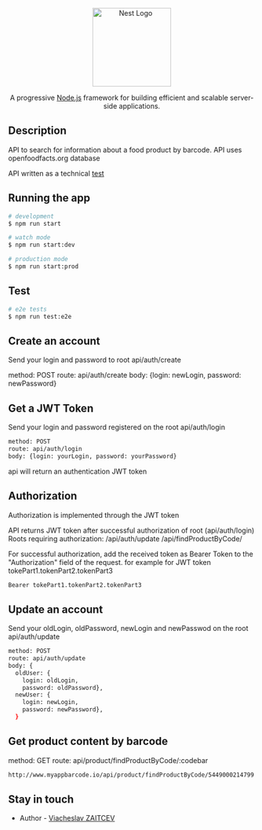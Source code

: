 <p align="center">
  <a href="http://nestjs.com/" target="blank"><img src="https://nestjs.com/img/logo_text.svg" width="160" alt="Nest Logo" /></a>
</p>

[circleci-image]: https://img.shields.io/circleci/build/github/nestjs/nest/master?token=abc123def456
[circleci-url]: https://circleci.com/gh/nestjs/nest

  <p align="center">A progressive <a href="http://nodejs.org" target="_blank">Node.js</a> framework for building efficient and scalable server-side applications.</p>
    <p align="center">

  <!--[![Backers on Open Collective](https://opencollective.com/nest/backers/badge.svg)](https://opencollective.com/nest#backer)
  [![Sponsors on Open Collective](https://opencollective.com/nest/sponsors/badge.svg)](https://opencollective.com/nest#sponsor)-->

## Description

API to search for information about a food product by barcode.
API uses openfoodfacts.org database

API written as a technical [test](https://github.com/InnovOrder/software-technical-tests)


## Running the app

```bash
# development
$ npm run start

# watch mode
$ npm run start:dev

# production mode
$ npm run start:prod
```

## Test

```bash
# e2e tests
$ npm run test:e2e
```
  
## Create an account

Send your login and password to root api/auth/create 

method: POST
route: api/auth/create
body: {login: newLogin, password: newPassword}

## Get a JWT Token

Send your login and password registered on the root api/auth/login

```bash
method: POST
route: api/auth/login
body: {login: yourLogin, password: yourPassword}
```
api will return an authentication JWT token 

## Authorization

Authorization is implemented through the JWT token

API returns JWT token after successful authorization of root (api/auth/login)
Roots requiring authorization:
/api/auth/update
/api/findProductByCode/

For successful authorization, add the received token as Bearer Token to the "Authorization" field of the request.
for example for JWT token tokePart1.tokenPart2.tokenPart3

```bash
Bearer tokePart1.tokenPart2.tokenPart3
```

## Update an account

Send your oldLogin, oldPassword, newLogin and newPasswod on the root api/auth/update

```bash
method: POST
route: api/auth/update
body: {
  oldUser: {
    login: oldLogin,
    password: oldPassword},
  newUser: {
    login: newLogin,
    password: newPassword},
  }
```

## Get product content by barcode

method: GET
route: api/product/findProductByCode/:codebar

```bash
http://www.myappbarcode.io/api/product/findProductByCode/5449000214799
```


## Stay in touch

- Author - [Viacheslav ZAITCEV](https://github.com/ViacheslavZAITCEV)
